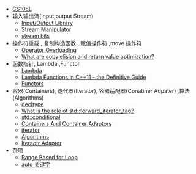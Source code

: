 
  - [CS106L](https://web.stanford.edu/class/archive/cs/cs106l/cs106l.1212/lectures.html)
  - 输入输出流(Input,output Stream)
    - [Input/Output Library](https://en.cppreference.com/w/cpp/io)
    - [Stream Manipulator](https://cplusplus.com/reference/library/manipulators/)
    - [stream bits](https://en.cppreference.com/w/cpp/io/ios_base/iostate)
  - 操作符重载 , 复制构造函数 , 赋值操作符 ,move 操作符
    - [Operator Overloading](https://en.cppreference.com/w/cpp/language/operators)
    - [What are copy elision and return value optimization?](https://stackoverflow.com/questions/12953127/what-are-copy-elision-and-return-value-optimization/12953145#12953145)
  - 函数指针, Lambda ,Functor
    - [Lambda](https://en.cppreference.com/w/cpp/language/lambda)
    - [Lambda Functions in C++11 - the Definitive Guide](https://www.cprogramming.com/c++11/c++11-lambda-closures.html)
    - [Functors](https://www.cprogramming.com/tutorial/functors-function-objects-in-c++.html)
  - 容器(Containers), 迭代器(Iterator), 容器适配器(Conatiner Adpater) ,算法(Algorithms)
    - [decltype](https://en.cppreference.com/w/cpp/language/decltype)
    - [What is the role of std::forward_iterator_tag?](https://stackoverflow.com/questions/17422915/what-is-the-role-of-stdforward-iterator-tag)
    - [std::conditional](https://en.cppreference.com/w/cpp/types/conditional)
    - [Containers And Container Adaptors](https://en.cppreference.com/w/cpp/container)
    - [iterator](https://en.cppreference.com/w/cpp/iterator/iterator)
    - [Algorithms ](https://en.cppreference.com/w/cpp/algorithm)
    - [Iteraotr Adapter](http://www.ccplusplus.com/2014/01/iterator-adaptor-c.html)
  - 杂项
    - [Range Based for Loop](https://en.cppreference.com/w/cpp/language/range-for)
    - [auto 关键字](https://en.cppreference.com/w/cpp/keyword/auto)
